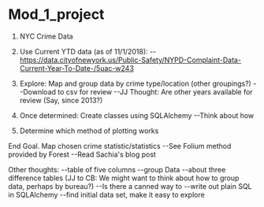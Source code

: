 # Mod_1_project

1. NYC Crime Data

3. Use Current YTD data (as of 11/1/2018):
  --https://data.cityofnewyork.us/Public-Safety/NYPD-Complaint-Data-Current-Year-To-Date-/5uac-w243

4. Explore: Map and group data by crime type/location (other groupings?)
  --Download to csv for review
  --JJ Thought: Are other years available for review (Say, since 2013?)

5. Once determined: Create classes using SQLAlchemy
      --Think about how

6. Determine which method of plotting works

End Goal. Map chosen crime statistic/statistics
  --See Folium method provided by Forest
  --Read Sachia's blog post


Other thoughts:
  --table of five columns
  --group Data
  --about three difference tables (JJ to CB: We might want to think about how to group data, perhaps by bureau?)
    --Is there a canned way to 
  --write out plain SQL in SQLAlchemy
  --find initial data set, make it easy to explore
